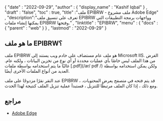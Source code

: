 {
  "date" : "2022-09-29",
  "author" : {
    "display_name" : "Kashif Iqbal"
} ,
  "draft" : "false",
  "toc" : true,
  "title" :"ملف EPIBRW - ملف مشروع Adobe Edge" ,
  "description":"تعرف على تنسيق ملف EPIBRW وواجهات برمجة التطبيقات التي يمكنها إنشاء ملفات EPIBRW وفتحها." ,
  "linktitle" : "EPIBRW",
  "menu" : {
    "docs" : {
      "parent" : "web"
}
} ,
  "lastmod" : "2022-09-29"
}

## ما هو ملف EPIBRW؟

ملف EPIBRW هو ملف عام مستضاف على خادم ويب يستند إلى Microsoft IIS. الغرض من هذا الملف ليس خاصًا بأي عمليات محددة أو أي نوع من تخزين البيانات ، ولكنه عام. غالبًا ما يتم استخدامه بواسطة ملفات [.pdf](/ar/ pdf /) ولكن يمكن استخدامه بواسطة العديد من أنواع الملفات الأخرى أيضًا.

عند النقر نقرًا مزدوجًا على ملف EPIBRW ، قد يتم فتحه في متصفح يعرض المحتويات. ومع ذلك ، إذا كان الملف مرتبطًا للتنزيل ، فستبدأ عملية تنزيل الملف كنتيجة لهذا الحدث.

## مراجع

* [Adobe Edge](https://www.adobe.com/sea/products/edge-animate.html)

